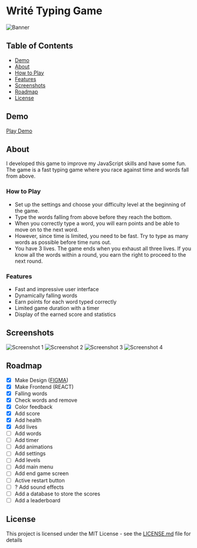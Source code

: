 # Writé Typing Game
![Banner](https://i.hizliresim.com/82yyluu.png)

## Table of Contents

- [Demo](#demo)
- [About](#about)
- [How to Play](#how-to-play)
- [Features](#features)
- [Screenshots](#screenshots)
- [Roadmap](#roadmap)
- [License](#license)

## Demo 

[Play Demo](https://azateser.github.io/write-typing-game/build/index.html)


## About <a name = "about"></a>

I developed this game to improve my JavaScript skills and have some fun. The game is a fast typing game where you race against time and words fall from above.

### How to Play

- Set up the settings and choose your difficulty level at the beginning of the game.
- Type the words falling from above before they reach the bottom.
- When you correctly type a word, you will earn points and be able to move on to the next word.
- However, since time is limited, you need to be fast. Try to type as many words as possible before time runs out.
- You have 3 lives. The game ends when you exhaust all three lives. If you know all the words within a round, you earn the right to proceed to the next round.

### Features
- Fast and impressive user interface
- Dynamically falling words
- Earn points for each word typed correctly
- Limited game duration with a timer
- Display of the earned score and statistics


## Screenshots <a name = "screenshots"></a>

![Screenshot 1](https://i.hizliresim.com/28a42xa.png)
![Screenshot 2](https://i.hizliresim.com/a6nrqy7.png)
![Screenshot 3](https://i.hizliresim.com/pxrueoq.png)
![Screenshot 4](https://i.hizliresim.com/39cugjr.png)

## Roadmap

- [x] Make Design ([FIGMA](https://www.figma.com/file/PgjxqLIvmUCNzgScH2xfIp/WR%C4%B0TE?type=design&t=JU7qINF6WZz8g82G-1))
- [x] Make Frontend (REACT)
- [x] Falling words
- [x] Check words and remove
- [x] Color feedback
- [x] Add score
- [x] Add health
- [x] Add lives
- [ ] Add words
- [ ] Add timer
- [ ] Add animations
- [ ] Add settings
- [ ] Add levels
- [ ] Add main menu
- [ ] Add end game screen
- [ ] Active restart button
- [ ] ? Add sound effects
- [ ] Add a database to store the scores
- [ ] Add a leaderboard

## License

This project is licensed under the MIT License - see the [LICENSE.md](LICENSE.md) file for details